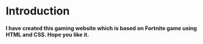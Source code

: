 # Introduction
#### I have created this gaming website which is based on Fortnite game using HTML and CSS. Hope you like it. 
